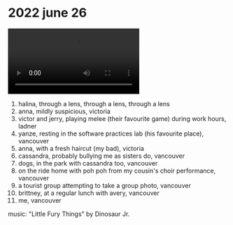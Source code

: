 # 2022 june 26

<video controls>
    <source src="../../vid/22-06-26_144.mp4" type="video/mp4">
</video>

1. halina, through a lens, through a lens, through a lens
2. anna, mildly suspicious, victoria
3. victor and jerry, playing melee (their favourite game) during work hours, ladner
4. yanze, resting in the software practices lab (his favourite place), vancouver
5. anna, with a fresh haircut (my bad), victoria
6. cassandra, probably bullying me as sisters do, vancouver
7. dogs, in the park with cassandra too, vancouver
8. on the ride home with poh poh from my cousin's choir performance, vancouver
9. a tourist group attempting to take a group photo, vancouver
10. brittney, at a regular lunch with avery, vancouver
11. me, vancouver

music: "Little Fury Things" by Dinosaur Jr.
